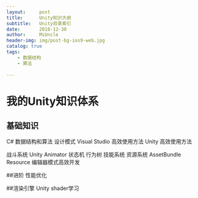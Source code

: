 ```yaml
---
layout:     post
title:      Unity知识大纲
subtitle:   Unity目录索引
date:       2018-12-30
author:     MiUncle
header-img: img/post-bg-ios9-web.jpg
catalog: true
tags:
    - 数据结构
    - 算法
    
---
```


# 我的Unity知识体系 

## 基础知识  
C#
数据结构和算法
设计模式
Visual Studio 高效使用方法
Unity 高效使用方法

战斗系统
Unity Animator
状态机
行为树
技能系统
资源系统
AssetBundle
Resource
编辑器模式高效开发

##进阶
性能优化

##渲染引擎
Unity shader学习
